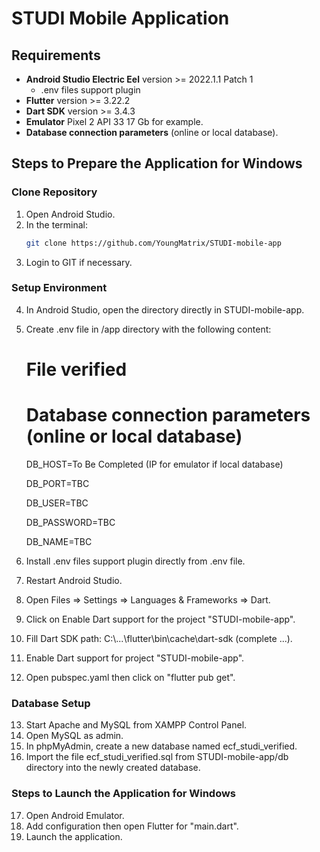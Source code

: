 # STUDI Mobile Application

## Requirements
- **Android Studio Electric Eel** version >= 2022.1.1 Patch 1
    - .env files support plugin
- **Flutter** version >= 3.22.2
- **Dart SDK** version >= 3.4.3
- **Emulator** Pixel 2 API 33 17 Gb for example.
- **Database connection parameters** (online or local database).

## Steps to Prepare the Application for Windows

### Clone Repository
1. Open Android Studio.
2. In the terminal:
   ```bash
   git clone https://github.com/YoungMatrix/STUDI-mobile-app
3. Login to GIT if necessary.

### Setup Environment
4. In Android Studio, open the directory directly in STUDI-mobile-app.
5. Create .env file in /app directory with the following content:
   # File verified

   # Database connection parameters (online or local database)
   DB_HOST=To Be Completed (IP for emulator if local database)

   DB_PORT=TBC

   DB_USER=TBC

   DB_PASSWORD=TBC

   DB_NAME=TBC

6. Install .env files support plugin directly from .env file.
7. Restart Android Studio.
8. Open Files => Settings => Languages & Frameworks => Dart.
9. Click on Enable Dart support for the project "STUDI-mobile-app".
10. Fill Dart SDK path: C:\\...\flutter\bin\cache\dart-sdk (complete ...).
11. Enable Dart support for project "STUDI-mobile-app".
12. Open pubspec.yaml then click on "flutter pub get".

### Database Setup
13. Start Apache and MySQL from XAMPP Control Panel.
14. Open MySQL as admin.
15. In phpMyAdmin, create a new database named ecf_studi_verified.
16. Import the file ecf_studi_verified.sql from STUDI-mobile-app/db directory into the newly created database.

### Steps to Launch the Application for Windows
17. Open Android Emulator.
18. Add configuration then open Flutter for "main.dart".
19. Launch the application.

